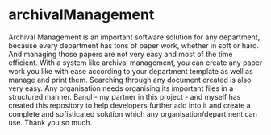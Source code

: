 # archivalManagement
Archival Management is an important software solution for any department, because every department has tons of paper work,
whether in soft or hard. And managing those papers are not very easy and most of the time efficient. With a system like archival
management, you can create any paper work you like with ease according to your department template as well as manage and print them.
Searching through any document created is also very easy. Any organisation needs organising its important files in a structured manner.
Banul - my partner in this project - and myself has created this repository to help developers further add into it and create a complete
and sofisticated solution which any organisation/department can use. 
Thank you so much.
